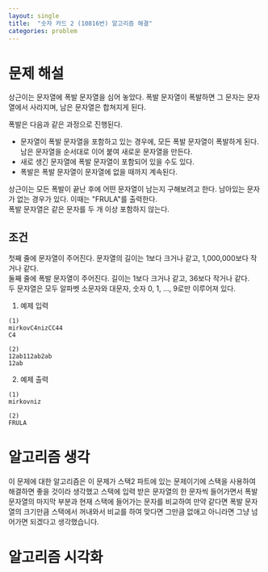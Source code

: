 ```yaml
---
layout: single
title:  "숫자 카드 2 (10816번) 알고리즘 해결"
categories: problem
---
```


# 문제 해설
상근이는 문자열에 폭발 문자열을 심어 놓았다. 폭발 문자열이 폭발하면 그 문자는 문자열에서 사라지며, 남은 문자열은 합쳐지게 된다.   

폭발은 다음과 같은 과정으로 진행된다.   
* 문자열이 폭발 문자열을 포함하고 있는 경우에, 모든 폭발 문자열이 폭발하게 된다. 남은 문자열을 순서대로 이어 붙여 새로운 문자열을 만든다.
* 새로 생긴 문자열에 폭발 문자열이 포함되어 있을 수도 있다.
* 폭발은 폭발 문자열이 문자열에 없을 때까지 계속된다.

상근이는 모든 폭발이 끝난 후에 어떤 문자열이 남는지 구해보려고 한다. 남아있는 문자가 없는 경우가 있다. 이때는 "FRULA"를 출력한다.   
폭발 문자열은 같은 문자를 두 개 이상 포함하지 않는다.   

## 조건
첫째 줄에 문자열이 주어진다. 문자열의 길이는 1보다 크거나 같고, 1,000,000보다 작거나 같다.   
둘째 줄에 폭발 문자열이 주어진다. 길이는 1보다 크거나 같고, 36보다 작거나 같다.   
두 문자열은 모두 알파벳 소문자와 대문자, 숫자 0, 1, ..., 9로만 이루어져 있다.   

1. 예제 입력   
```
(1)
mirkovC4nizCC44
C4
```
```
(2)
12ab112ab2ab
12ab
```
2. 예제 출력
```
(1)
mirkovniz
```
```
(2)
FRULA
```   

# 알고리즘 생각
이 문제에 대한 알고리즘은 이 문제가 스택2 파트에 있는 문제이기에 스택을 사용하여 해결하면 좋을 것이라 생각했고 스택에 입력 받은 문자열의 한 문자씩 들어가면서 폭발 문자열의 마지막 부분과 현재 스택에 들어가는 문자를 비교하여 만약 같다면 폭발 문자열의 크기만큼 스택에서 꺼내와서 비교를 하여 맞다면 그만큼 없애고 아니라면 그냥 넘어가면 되겠다고 생각했습니다.

# 알고리즘 시각화

